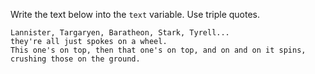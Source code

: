 
Write the text below into the `text` variable. Use triple quotes.

```text
Lannister, Targaryen, Baratheon, Stark, Tyrell...
they're all just spokes on a wheel.
This one's on top, then that one's on top, and on and on it spins,
crushing those on the ground.
```
